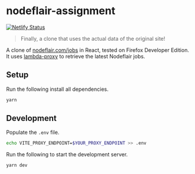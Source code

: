 # nodeflair-assignment

[![Netlify Status](https://api.netlify.com/api/v1/badges/c0c2e1a2-63b6-4106-aeac-3a4f320f7c8b/deploy-status)](https://app.netlify.com/sites/nodeflair-jobs/deploys)

> Finally, a clone that uses the actual data of the original site!

A clone of [nodeflair.com/jobs](https://nodeflair.com/jobs) in React, tested on Firefox Developer Edition. It uses [lambda-proxy](https://github.com/winstxnhdw/lambda-proxy) to retrieve the latest Nodeflair jobs.

## Setup

Run the following install all dependencies.

```bash
yarn
```

## Development

Populate the `.env` file.

```bash
echo VITE_PROXY_ENDPOINT=$YOUR_PROXY_ENDPOINT >> .env
```

Run the following to start the development server.

```bash
yarn dev
```
